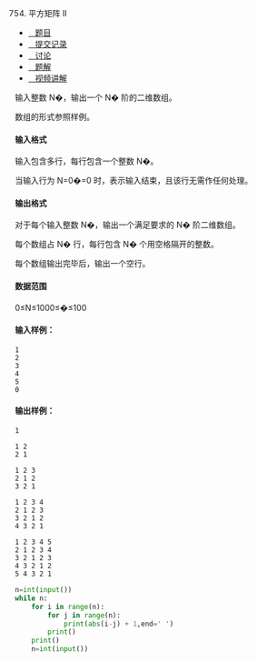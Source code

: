 754. 平方矩阵 II

-   [   题目](https://www.acwing.com/problem/content/description/756/)
-   [   提交记录](https://www.acwing.com/problem/content/submission/756/)
-   [   讨论](https://www.acwing.com/problem/content/discussion/index/756/1/)
-   [   题解](https://www.acwing.com/problem/content/solution/756/1/)
-   [   视频讲解](https://www.acwing.com/problem/content/video/756/)

  


输入整数 N�，输出一个 N� 阶的二维数组。

数组的形式参照样例。

#### 输入格式

输入包含多行，每行包含一个整数 N�。

当输入行为 N=0�=0 时，表示输入结束，且该行无需作任何处理。

#### 输出格式

对于每个输入整数 N�，输出一个满足要求的 N� 阶二维数组。

每个数组占 N� 行，每行包含 N� 个用空格隔开的整数。

每个数组输出完毕后，输出一个空行。

#### 数据范围

0≤N≤1000≤�≤100

#### 输入样例：

```
1
2
3
4
5
0
```

#### 输出样例：

```
1

1 2
2 1

1 2 3
2 1 2
3 2 1

1 2 3 4
2 1 2 3
3 2 1 2
4 3 2 1

1 2 3 4 5
2 1 2 3 4
3 2 1 2 3
4 3 2 1 2
5 4 3 2 1
```

```py
n=int(input())
while n:
    for i in range(n):
        for j in range(n):
            print(abs(i-j) + 1,end=' ')
        print()
    print()
    n=int(input())